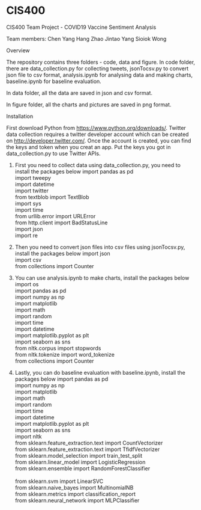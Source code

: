 # CIS400
CIS400 Team Project - COVID19 Vaccine Sentiment Analysis

Team members:
Chen Yang
Hang Zhao
Jintao Yang
Sioiok Wong

Overview

The repository contains three folders - code, data and figure.
In code folder, there are data_collection.py for collecting tweets, jsonTocsv.py to convert json file to csv format, analysis.ipynb for analysing data and making charts, baseline.ipynb for baseline evaluation.

In data folder, all the data are saved in json and csv format.

In figure folder, all the charts and pictures are saved in png format.

Installation

First download Python from https://www.python.org/downloads/.
Twitter data collection requires a twitter developer account which can be created on http://developer.twitter.com/.
Once the account is created, you can find the keys and token when you creat an app.
Put the keys you got in data_collection.py to use Twitter APIs.

1. First you need to collect data using data_collection.py, you need to install the packages below
import pandas as pd<br/>
import tweepy<br/>
import datetime<br/>
import twitter<br/>
from textblob import TextBlob<br/>
import sys<br/>
import time<br/>
from urllib.error import URLError<br/>
from http.client import BadStatusLine<br/>
import json<br/>
import re

2. Then you need to convert json files into csv files using jsonTocsv.py, install the packages below
import json<br/>
import csv<br/>
from collections import Counter

3. You can use analysis.ipynb to make charts, install the packages below
import os<br/>
import pandas as pd<br/>
import numpy as np<br/>
import matplotlib<br/>
import math<br/>
import random<br/>
import time<br/>
import datetime<br/>
import matplotlib.pyplot as plt<br/>
import seaborn as sns<br/>
from nltk.corpus import stopwords<br/>
from nltk.tokenize import word_tokenize<br/>
from collections import Counter

4. Lastly, you can do baseline evaluation with baseline.ipynb, install the packages below
import pandas as pd<br/>
import numpy as np<br/>
import matplotlib<br/>
import math<br/>
import random<br/>
import time<br/>
import datetime<br/>
import matplotlib.pyplot as plt<br/>
import seaborn as sns<br/>
import nltk<br/>
from sklearn.feature_extraction.text import CountVectorizer<br/>
from sklearn.feature_extraction.text import TfidfVectorizer<br/>
from sklearn.model_selection import train_test_split<br/>
from sklearn.linear_model import LogisticRegression<br/>
from sklearn.ensemble import RandomForestClassifier<br/><br/>
from sklearn.svm import LinearSVC<br/>
from sklearn.naive_bayes import MultinomialNB<br/>
from sklearn.metrics import classification_report<br/>
from sklearn.neural_network import MLPClassifier
